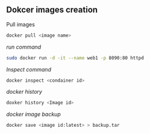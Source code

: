 ## Dokcer images creation


Pull images

```bash
docker pull <image name>
```

_run command_

```bash 
sudo docker run -d -it --name web1 -p 8090:80 httpd
```

_Inspect command_

```bash
docker inspect <condainer id>
```

_docker history_

```bash 
doxker history <Image id>
```

_docker image backup_
```bash
docker save <image id:latest> > backup.tar
```

